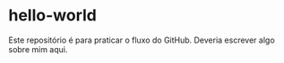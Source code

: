 # hello-world
Este repositório é para praticar o fluxo do GitHub.
Deveria escrever algo sobre mim aqui.
